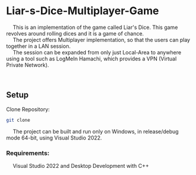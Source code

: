 # Liar-s-Dice-Multiplayer-Game
&emsp; This is an implementation of the game called Liar's Dice. This game revolves around rolling dices and it is a game of chance. <br/>
&emsp; The project offers Multiplayer implementation, so that the users can play together in a LAN session. <br/>
&emsp; The session can be expanded from only just Local-Area to anywhere using a tool such as LogMeIn Hamachi, which provides a VPN (Virtual Private Network). <br/>

<br/>

## Setup  
Clone Repository:
```sh
git clone 
```

&emsp; The project can be built and run only on Windows, in release/debug mode 64-bit, using Visual Studio 2022. <br/>

### Requirements:
&emsp; Visual Studio 2022 and Desktop Development with C++ <br/>

<br/>
<br/>
<br/>

